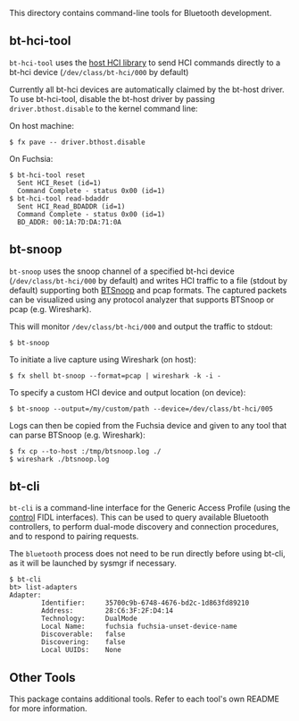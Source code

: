 This directory contains command-line tools for Bluetooth development.

## bt-hci-tool

`bt-hci-tool` uses the [host HCI library](../../../drivers/bluetooth/lib/hci) to send
HCI commands directly to a bt-hci device (`/dev/class/bt-hci/000` by default)

Currently all bt-hci devices are automatically claimed by the bt-host driver. To
use bt-hci-tool, disable the bt-host driver by passing `driver.bthost.disable`
to the kernel command line:

On host machine:
```
$ fx pave -- driver.bthost.disable
```

On Fuchsia:
```
$ bt-hci-tool reset
  Sent HCI_Reset (id=1)
  Command Complete - status 0x00 (id=1)
$ bt-hci-tool read-bdaddr
  Sent HCI_Read_BDADDR (id=1)
  Command Complete - status 0x00 (id=1)
  BD_ADDR: 00:1A:7D:DA:71:0A
```

## bt-snoop

`bt-snoop` uses the snoop channel of a specified bt-hci device
(`/dev/class/bt-hci/000` by default) and writes HCI traffic to a file (stdout by
default) supporting both
[BTSnoop](http://www.fte.com/webhelp/bpa600/Content/Technical_Information/BT_Snoop_File_Format.htm)
and pcap formats. The captured packets can be visualized using any protocol
analyzer that supports BTSnoop or pcap (e.g. Wireshark).

This will monitor `/dev/class/bt-hci/000` and output the traffic to stdout:

```
$ bt-snoop
```

To initiate a live capture using Wireshark (on host):

```
$ fx shell bt-snoop --format=pcap | wireshark -k -i -
```

To specify a custom HCI device and output location (on device):
```
$ bt-snoop --output=/my/custom/path --device=/dev/class/bt-hci/005
```

Logs can then be copied from the Fuchsia device and given to any tool that can
parse BTSnoop (e.g. Wireshark):
```
$ fx cp --to-host :/tmp/btsnoop.log ./
$ wireshark ./btsnoop.log
```

## bt-cli

`bt-cli` is a command-line interface for the Generic Access Profile (using the
[control](../../../public/fidl/fuchsia.bluetooth.control/control.fidl) FIDL interfaces).
This can be used to query available Bluetooth controllers, to perform dual-mode
discovery and connection procedures, and to respond to pairing requests.

The `bluetooth` process does not need to be run directly before using
bt-cli, as it will be launched by sysmgr if necessary.

```
$ bt-cli
bt> list-adapters
Adapter:
        Identifier:     35700c9b-6748-4676-bd2c-1d863fd89210
        Address:        28:C6:3F:2F:D4:14
        Technology:     DualMode
        Local Name:     fuchsia fuchsia-unset-device-name
        Discoverable:   false
        Discovering:    false
        Local UUIDs:    None
```

## Other Tools

This package contains additional tools. Refer to each tool's own README for
more information.
